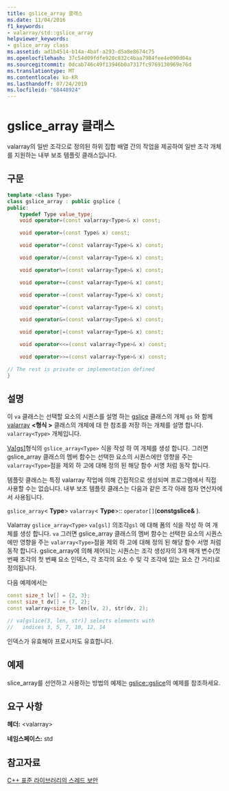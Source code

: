 ```yaml
---
title: gslice_array 클래스
ms.date: 11/04/2016
f1_keywords:
- valarray/std::gslice_array
helpviewer_keywords:
- gslice_array class
ms.assetid: ad1b4514-b14a-4baf-a293-d5a8e8674c75
ms.openlocfilehash: 37c54d09fdfe920c832c4baa7984fee4e090d04a
ms.sourcegitcommit: 0dcab746c49f13946b0a7317fc9769130969e76d
ms.translationtype: MT
ms.contentlocale: ko-KR
ms.lasthandoff: 07/24/2019
ms.locfileid: "68448924"
---
```

# <a name="gslicearray-class"></a>gslice_array 클래스

valarray의 일반 조각으로 정의된 하위 집합 배열 간의 작업을 제공하여 일반 조각 개체를 지원하는 내부 보조 템플릿 클래스입니다.

## <a name="syntax"></a>구문

```cpp
template <class Type>
class gslice_array : public gsplice {
public:
    typedef Type value_type;
    void operator=(const valarray<Type>& x) const;

    void operator=(const Type& x) const;

    void operator*=(const valarray<Type>& x) const;

    void operator/=(const valarray<Type>& x) const;

    void operator%=(const valarray<Type>& x) const;

    void operator+=(const valarray<Type>& x) const;

    void operator-=(const valarray<Type>& x) const;

    void operator^=(const valarray<Type>& x) const;

    void operator&=(const valarray<Type>& x) const;

    void operator|=(const valarray<Type>& x) const;

    void operator<<=(const valarray<Type>& x) const;

    void operator>>=(const valarray<Type>& x) const;

// The rest is private or implementation defined
}
```

## <a name="remarks"></a>설명

이 `va` 클래스는 선택할 요소의 시퀀스를 설명 하는 [gslice](../standard-library/gslice-class.md) 클래스의 개체 `gs` 와 함께 [valarray](../standard-library/valarray-class.md) **\<형식 >** 클래스의 개체에 대 한 참조를 저장 하는 개체를 설명 합니다. `valarray<Type>` 개체입니다.

[Va&#91;gs&#93;](../standard-library/valarray-class.md#op_at)형식의 `gslice_array<Type>` 식을 작성 하 여 개체를 생성 합니다. 그러면 gslice_array 클래스의 멤버 함수는 선택한 요소의 시퀀스에만 영향을 주는 `valarray<Type>`점을 제외 하 고에 대해 정의 된 해당 함수 서명 처럼 동작 합니다.

템플릿 클래스는 특정 valarray 작업에 의해 간접적으로 생성되며 프로그램에서 직접 사용할 수는 없습니다. 내부 보조 템플릿 클래스는 다음과 같은 조각 아래 첨자 연산자에서 사용됩니다.

`gslice_array`\< **Type**> `valarray`\< **Type**>:: `operator[]`(**constgslice&** ).

Valarray `gslice_array<Type>` `va[gsl]` 의조각`gsl` 에 대해 폼의 식을 작성 하 여 개체를 생성 합니다. `va` 그러면 gslice_array 클래스의 멤버 함수는 선택한 요소의 시퀀스에만 영향을 주는 `valarray<Type>`점을 제외 하 고에 대해 정의 된 해당 함수 서명 처럼 동작 합니다. gslice_array에 의해 제어되는 시퀀스는 조각 생성자의 3개 매개 변수(첫 번째 조각의 첫 번째 요소 인덱스, 각 조각의 요소 수 및 각 조각에 있는 요소 간 거리)로 정의됩니다.

다음 예제에서는

```cpp
const size_t lv[] = {2, 3};
const size_t dv[] = {7, 2};
const valarray<size_t> len(lv, 2), str(dv, 2);

// va[gslice(3, len, str)] selects elements with
//   indices 3, 5, 7, 10, 12, 14
```

인덱스가 유효해야 프로시저도 유효합니다.

## <a name="example"></a>예제

slice_array를 선언하고 사용하는 방법의 예제는 [gslice::gslice](../standard-library/gslice-class.md#gslice)의 예제를 참조하세요.

## <a name="requirements"></a>요구 사항

**헤더:** \<valarray>

**네임스페이스:** std

## <a name="see-also"></a>참고자료

[C++ 표준 라이브러리의 스레드 보안](../standard-library/thread-safety-in-the-cpp-standard-library.md)
